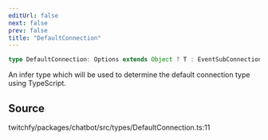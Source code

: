 ```yaml
---
editUrl: false
next: false
prev: false
title: "DefaultConnection"
---
```


```ts
type DefaultConnection: Options extends Object ? T : EventSubConnection;
```

An infer type which will be used to determine the default connection type using TypeScript.

## Source

twitchfy/packages/chatbot/src/types/DefaultConnection.ts:11
